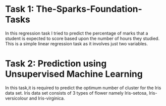 # Task 1: The-Sparks-Foundation-Tasks
In this regression task I tried to predict the percentage of marks that a student is expected to score based upon the number of hours they studied.  This is a simple linear regression task as it involves just two variables. 


# Task 2: Prediction using Unsupervised Machine Learning
In this task,it is required to predict the optimum number of cluster for the Iris data set. Iris data set consists of 3 types of flower namely Iris-setosa, Iris-versicolour and Iris-virginica.
